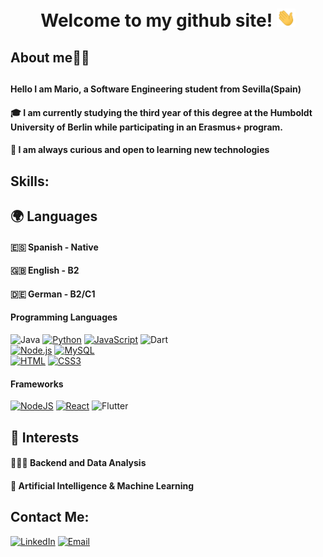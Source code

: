 <div align="center">
<h1> Welcome to my github site! <img src="https://github.com/ABSphreak/ABSphreak/blob/master/gifs/Hi.gif" width="30px"></h1>
</div>
<h2>About me🕵🏻<h2/>
<h4>Hello I am Mario, a Software Engineering student from Sevilla(Spain) <h4/>
<h4>🎓 I am currently studying the third year of this degree at the Humboldt University of Berlin while participating in an Erasmus+ program.</h4>  
<h4>🚀 I am always curious and open to learning new technologies</h4>


## Skills:

## 🌍 Languages
<h4>🇪🇸 Spanish - Native</h4>
<h4>🇬🇧 English - B2</h4>
<h4>🇩🇪 German - B2/C1</h4>

#### Programming Languages

![Java](https://img.shields.io/badge/Java-ED8B00?style=for-the-badge)
[![Python](https://img.shields.io/badge/python%20-%2314354C.svg?&style=for-the-badge&logo=python&logoColor=white)](#)
[![JavaScript](https://img.shields.io/badge/JavaScript-F7DF1E?style=for-the-badge&logo=javascript&logoColor=white&labelColor=101010)](#)
![Dart](https://img.shields.io/badge/Dart-0175C2?style=for-the-badge&logo=dart&logoColor=white)
</br>
[![Node.js](https://img.shields.io/badge/Node.JS-339933?style=for-the-badge&logo=node.js&logoColor=white&labelColor=101010)](#)
[![MySQL](https://img.shields.io/badge/MySQL-4479A1?style=for-the-badge&logo=mysql&logoColor=white&labelColor=101010)](#)
</br>
[![HTML](https://img.shields.io/badge/html5%20-%23E34F26.svg?&style=for-the-badge&logo=html5&logoColor=white&labelColor=101010)](#)
[![CSS3](https://img.shields.io/badge/css3%20-%231572B6.svg?&style=for-the-badge&logo=css3&logoColor=white&labelColor=101010)](#)


#### Frameworks

[![NodeJS](https://img.shields.io/badge/nodejs%20-%23DD0031.svg?&style=for-the-badge&logo=nodejs&logoColor=white&labelColor=101010)](#)
[![React](https://img.shields.io/badge/react%20-%2320232a.svg?&style=for-the-badge&logo=react&logoColor=%2361DAFB&labelColor=101010)](#)
![Flutter](https://img.shields.io/badge/Flutter-02569B?style=for-the-badge&logo=flutter&logoColor=white)

## 🎯 Interests
<h4>🧑🏻‍💻 Backend and Data Analysis <h4/>
<h4>🤖 Artificial Intelligence & Machine Learning</h4>


## Contact Me:

[![LinkedIn](https://img.shields.io/badge/linkedin%20-%230077B5.svg?&style=for-the-badge&logo=linkedin&logoColor=white)]([https://www.linkedin.com/in/feryael-justice](https://www.linkedin.com/in/mario-castro-garcia-3a2910264))
[![Email](https://img.shields.io/badge/Email-D14836?style=for-the-badge&logo=gmail&logoColor=white)](mailto:castrogarciamario5@gmail.com)
